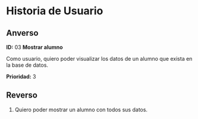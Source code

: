 # Historia de Usuario


## Anverso

**ID:** 03 **Mostrar alumno**

Como usuario, quiero poder visualizar los datos de un alumno que exista en la base de datos.

**Prioridad:** 3 


## Reverso

1. Quiero poder mostrar un alumno con todos sus datos.
